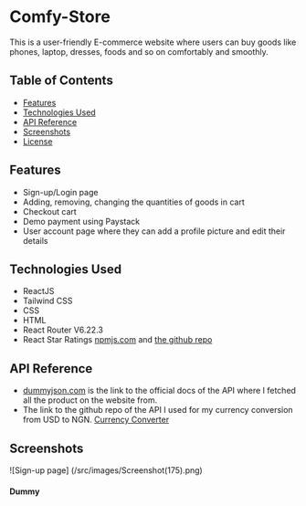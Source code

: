 # Comfy-Store

<!-- ## About -->

This is a user-friendly E-commerce website where users can buy goods like phones, laptop, dresses, foods and so on comfortably and smoothly.

## Table of Contents

- [Features](#features)
- [Technologies Used](#technologies-used)
- [API Reference](#API-reference)
- [Screenshots](#Screenshots)
- [License](#license)

## Features

- Sign-up/Login page
- Adding, removing, changing the quantities of goods in cart
- Checkout cart
- Demo payment using Paystack
- User account page where they can add a profile picture and edit their details

## Technologies Used

- ReactJS
- Tailwind CSS
- CSS
- HTML
- React Router V6.22.3
- React Star Ratings [npmjs.com](https://www.npmjs.com/package/react-star-ratings/v/1.0.4) and [the github repo](https://github.com/ekeric13/react-star-ratings/blob/master/README.md)

## API Reference

- [dummyjson.com](https://dummyjson.com/docs) is the link to the official docs of the API where I fetched all the product on the website from.
- The link to the github repo of the API I used for my currency conversion from USD to NGN. [Currency Converter](https://github.com/fawazahmed0/exchange-api?tab=readme-ov-file)

## Screenshots

![Sign-up page] (/src/images/Screenshot(175).png)

#### Dummy
